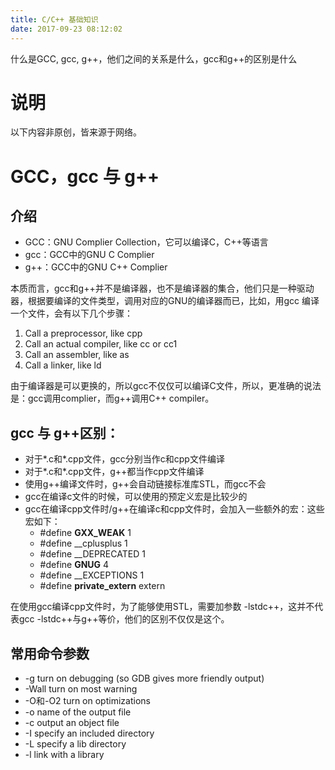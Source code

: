 ```yaml
---
title: C/C++ 基础知识
date: 2017-09-23 08:12:02
---
```

什么是GCC, gcc, g++，他们之间的关系是什么，gcc和g++的区别是什么
<!-- more -->
# 说明
以下内容非原创，皆来源于网络。

# GCC，gcc 与 g++
## 介绍
* GCC：GNU Complier Collection，它可以编译C，C++等语言
* gcc：GCC中的GNU C Complier
* g++：GCC中的GNU C++ Complier

本质而言，gcc和g++并不是编译器，也不是编译器的集合，他们只是一种驱动器，根据要编译的文件类型，调用对应的GNU的编译器而已，比如，用gcc
编译一个文件，会有以下几个步骤：
1. Call a preprocessor, like cpp
2. Call an actual compiler, like cc or cc1
3. Call an assembler, like as
4. Call a linker, like ld

由于编译器是可以更换的，所以gcc不仅仅可以编译C文件，所以，更准确的说法是：gcc调用complier，而g++调用C++ compiler。

## gcc 与 g++区别：
- 对于*.c和*.cpp文件，gcc分别当作c和cpp文件编译
- 对于*.c和*.cpp文件，g++都当作cpp文件编译
- 使用g++编译文件时，g++会自动链接标准库STL，而gcc不会
- gcc在编译c文件的时候，可以使用的预定义宏是比较少的
- gcc在编译cpp文件时/g++在编译c和cpp文件时，会加入一些额外的宏：这些宏如下：
    - #define __GXX_WEAK__ 1
    - #define __cplusplus 1
    - #define __DEPRECATED 1
    - #define __GNUG__ 4
    - #define __EXCEPTIONS 1
    - #define __private_extern__ extern

在使用gcc编译cpp文件时，为了能够使用STL，需要加参数 -lstdc++，这并不代表gcc -lstdc++与g++等价，他们的区别不仅仅是这个。

## 常用命令参数
* -g turn on debugging (so GDB gives more friendly output)
* -Wall turn on most warning
* -O和-O2 turn on optimizations
* -o name of the output file
* -c output an object file
* -I specify an included directory
* -L specify a lib directory
* -l link with a library
